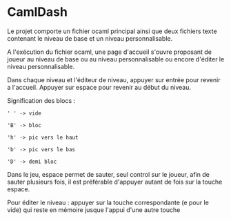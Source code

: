 # CamlDash

Le projet comporte un fichier ocaml principal ainsi que deux fichiers 
texte contenant le niveau de base et un niveau personnalisable.

A l'exécution du fichier ocaml, une page d'accueil s'ouvre proposant
de joueur au niveau de base ou au niveau personnalisable ou encore d'éditer le niveau 
personnalisable.

Dans chaque niveau et l'éditeur de niveau, appuyer sur entrée pour revenir a l'accueil.
Appuyer sur espace pour revenir au début du niveau.

Signification des blocs :

	' ' -> vide

	'B' -> bloc

	'h' -> pic vers le haut

	'b' -> pic vers le bas 

	'D' -> demi bloc

Dans le jeu, espace permet de sauter, seul control sur le joueur, afin de sauter plusieurs fois, il est préférable d'appuyer autant de fois sur la touche espace.

Pour éditer le niveau : appuyer sur la touche correspondante (e pour le vide) qui reste en mémoire 
jusque l'appui d'une autre touche



 
